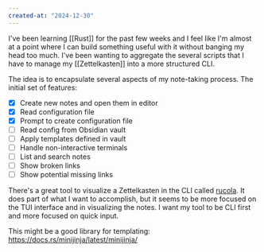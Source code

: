 ```yaml
---
created-at: "2024-12-30"
---
```


I've been learning [[Rust]] for the past few weeks and I feel like I'm almost at a point where I can build something useful with it without banging my head too much. I've been wanting to aggregate the several scripts that I have to manage my [[Zettelkasten]] into a more structured CLI.

The idea is to encapsulate several aspects of my note-taking process. The initial set of features:

- [X] Create new notes and open them in editor
- [X] Read configuration file
- [X] Prompt to create configuration file
- [ ] Read config from Obsidian vault
- [ ] Apply templates defined in vault
- [ ] Handle non-interactive terminals
- [ ] List and search notes
- [ ] Show broken links
- [ ] Show potential missing links

There's a great tool to visualize a Zettelkasten in the CLI called [rucola](https://github.com/Linus-Mussmaecher/rucola). It does part of what I want to accomplish, but it seems to be more focused on the TUI interface and in visualizing the notes. I want my tool to be CLI first and more focused on quick input.

This might be a good library for templating: https://docs.rs/minijinja/latest/minijinja/
